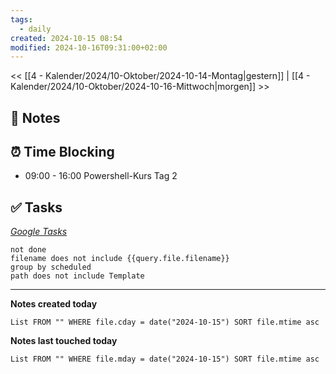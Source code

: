 ```yaml
---
tags:
  - daily
created: 2024-10-15 08:54
modified: 2024-10-16T09:31:00+02:00
---
```

<< [[4 - Kalender/2024/10-Oktober/2024-10-14-Montag|gestern]] | [[4 - Kalender/2024/10-Oktober/2024-10-16-Mittwoch|morgen]] >>

## 📝 Notes

## ⏰ Time Blocking

- 09:00 - 16:00 Powershell-Kurs Tag 2
## ✅ Tasks

_[Google Tasks](https://calendar.google.com/calendar/u/0/r/tasks)_
```tasks
not done
filename does not include {{query.file.filename}}
group by scheduled
path does not include Template
```

---

**Notes created today**
```dataview
List FROM "" WHERE file.cday = date("2024-10-15") SORT file.mtime asc
```

 **Notes last touched today**
 
```dataview
List FROM "" WHERE file.mday = date("2024-10-15") SORT file.mtime asc
```
